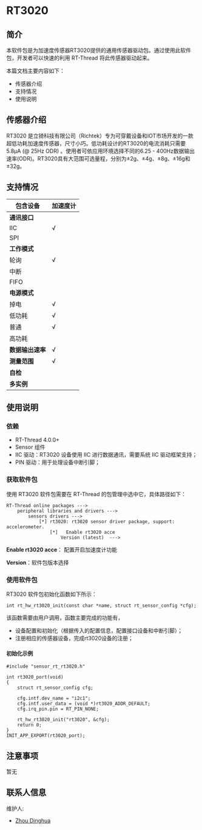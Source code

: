 # RT3020

## 简介

本软件包是为加速度传感器RT3020提供的通用传感器驱动包。通过使用此软件包，开发者可以快速的利用 RT-Thread 将此传感器驱动起来。

本篇文档主要内容如下：

- 传感器介绍
- 支持情况
- 使用说明

## 传感器介绍

RT3020 是立锜科技有限公司（Richtek）专为可穿戴设备和IOT市场开发的一款超低功耗加速度传感器，尺寸小巧。低功耗设计的RT3020的电流消耗只需要5.8μA (@ 25Hz ODR) 。使用者可依应用环境选择不同的6.25 - 400Hz数据输出速率(ODR)。RT3020具有大范围可选量程，分别为±2g、±4g、±8g、±16g和±32g。

## 支持情况

| 包含设备         | 加速度计 |
| ---------------- | -------- |
| **通讯接口**     |          |
| IIC              | √        |
| SPI              |          |
| **工作模式**     |          |
| 轮询             | √        |
| 中断             |          |
| FIFO             |          |
| **电源模式**     |          |
| 掉电             | √        |
| 低功耗           | √        |
| 普通             | √        |
| 高功耗           |          |
| **数据输出速率** | √        |
| **测量范围**     | √        |
| **自检**         |          |
| **多实例**       |          |

## 使用说明

### 依赖

- RT-Thread 4.0.0+
- Sensor 组件
- IIC 驱动：RT3020 设备使用 IIC 进行数据通讯，需要系统 IIC 驱动框架支持；
- PIN 驱动：用于处理设备中断引脚；

### 获取软件包

使用 RT3020 软件包需要在 RT-Thread 的包管理中选中它，具体路径如下：

```
RT-Thread online packages --->
    peripheral libraries and drivers --->
        sensors drivers --->
            [*] rt3020: rt3020 sensor driver package, support: accelerometer.
                [*]   Enable rt3020 acce
                    Version (latest)  --->
```

**Enable rt3020 acce**： 配置开启加速度计功能

**Version**：软件包版本选择

### 使用软件包

RT3020 软件包初始化函数如下所示：

```
int rt_hw_rt3020_init(const char *name, struct rt_sensor_config *cfg);
```

该函数需要由用户调用，函数主要完成的功能有，

- 设备配置和初始化（根据传入的配置信息，配置接口设备和中断引脚）；
- 注册相应的传感器设备，完成rt3020设备的注册；

#### 初始化示例

```
#include "sensor_rt_rt3020.h"

int rt3020_port(void)
{
    struct rt_sensor_config cfg;
    
    cfg.intf.dev_name = "i2c1";
    cfg.intf.user_data = (void *)rt3020_ADDR_DEFAULT;
    cfg.irq_pin.pin = RT_PIN_NONE;

    rt_hw_rt3020_init("rt3020", &cfg);
    return 0;
}
INIT_APP_EXPORT(rt3020_port);
```

## 注意事项

暂无

## 联系人信息

维护人:

- [Zhou Dinghua](https://github.com/baozi119) 
